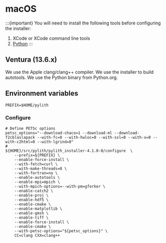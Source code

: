 # macOS

:::{important}
You will need to install the following tools before configuring the installer:

1. XCode or XCode command line tools
2. [Python](https://www.python.org/downloads/macos/)
:::

## Ventura (13.6.x)

We use the Apple clang/clang++ compiler.
We use the installer to build autotools.
We use the Python binary from Python.org.

## Environment variables

```{code-block} bash
PREFIX=$HOME/pylith
```

### Configure

```{code-block} bash
# Define PETSc options
petsc_options="--download-chaco=1 --download-ml --download-f2cblaslapack --with-fc=0 --with-hwloc=0 --with-ssl=0 --with-x=0 --with-c2html=0 --with-lgrind=0"
#
${HOME}/src/pylith/pylith_installer-4.1.0-0/configure  \
    --prefix=${PREFIX} \
    --enable-force-install \
    --with-fetch=curl \
    --with-make-threads=8 \
    --with-fortran=no \
    --enable-autotools \
    --enable-mpi=mpich \
    --with-mpich-options=--with-pm=gforker \
    --enable-catch2 \
    --enable-proj \
    --enable-hdf5 \
    --enable-cmake \
    --enable-matplotlib \
    --enable-gmsh \
    --enable-tiff \
    --enable-force-install \
    --enable-cmake \
    --with-petsc-options="${petsc_options}" \
    CC=clang CXX=clang++
```
